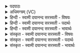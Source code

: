 <details><summary>पदपाठः</summary>

लोमा॑नि। प्रय॑ति॒रिति॒ प्रऽय॑तिः। मम॑। त्वक्। मे॒। आन॑ति॒रि॒त्याऽन॑तिः। आग॑ति॒रित्याऽग॑तिः। मा॒सम्। मे॒। उप॑नति॒रित्युप॑ऽनतिः। वसु॑। अस्थि॑। म॒ज्जा। मे॒। आन॑ति॒रित्याऽन॑तिः। १३।
</details>

<details><summary>अधिमन्त्रम् (VC)</summary>

- अध्यापकोपदेशकौ देवते
- प्रजापतिर्ऋषिः
- अनुष्टुप्
- गान्धारः
</details>

<details><summary>हिन्दी - स्वामी दयानन्द सरस्वती  - विषयः</summary>

फिर भी उसी विषय को अगले मन्त्र में कहा है ॥
</details>

<details><summary>हिन्दी - स्वामी दयानन्द सरस्वती  - पदार्थः</summary>

पदार्थान्वयभाषाः -  हे अध्यापक और उपदेशक लोगो ! जैसे (मम) मेरे (लोमानि) रोम वा (प्रयतिः) जिससे प्रयत्न करते हैं वा (मे) मेरी (त्वक्) त्वचा (आनतिः) वा जिससे सब ओर से नम्र होते हैं, (मांसस्) मांस वा (आगतिः) आगमन तथा (मे) मेरा (वसु) द्रव्य (उपनतिः) वा जिससे नम्र होते हैं (मे) मेरे (अस्थि) हाड़ और (मज्जा) हाड़ों के बीच का पदार्थ (आनतिः) वा अच्छे प्रकार नमन होता हो, वैसे तुम लोग प्रयत्न किया करो ॥१३ ॥
</details>

<details><summary>हिन्दी - स्वामी दयानन्द सरस्वती  - भावार्थः</summary>

भावार्थभाषाः -  अध्यापक, उपदेशक लोगों को इस प्रकार प्रयत्न करना चाहिये कि जिससे सुशिक्षायुक्त सब पुरुष और सब कन्या सुन्दर अङ्ग और स्वभाववाले दृढ़, बलयुक्त, धार्मिक विद्याओं से युक्त होवें ॥१३ ॥
</details>

<details><summary>संस्कृत - स्वामी दयानन्द सरस्वती  - विषयः</summary>

पुनस्तमेव विषयमाह ॥
</details>

<details><summary>संस्कृत - स्वामी दयानन्द सरस्वती  - पदार्थः</summary>

पदार्थान्वयभाषाः -  हे अध्यापकोपदेशकाः ! यथा मम लोमानि प्रयतिर्मे त्वगानतिर्मांसमागतिर्मे वसूपनतिर्मेऽस्थि मज्जा चानतिः स्यात् तथा यूयं प्रयतध्वम् ॥१३ ॥
</details>

<details><summary>संस्कृत - स्वामी दयानन्द सरस्वती  - भावार्थः</summary>

भावार्थभाषाः -  अध्यापकोपदेशकैरेवं प्रयतितव्यं यतः सुशिक्षया युक्ताः सर्वे पुरुषाः सर्वाः कन्याश्च सुन्दराङ्गस्वभावा दृढबला धार्मिका विद्यायुक्ताः स्युरिति ॥१३ ॥
</details>